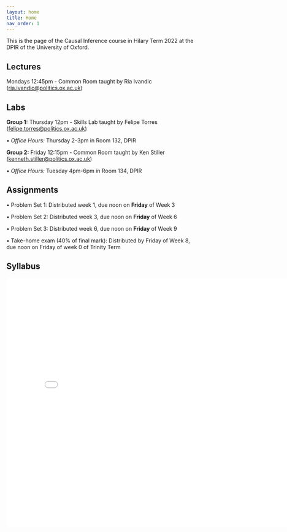 ```yaml
---
layout: home
title: Home
nav_order: 1
---
```




This is the page of the Causal Inference course in Hilary Term 2022 at the DPIR of the University of Oxford.

## Lectures

Mondays 12:45pm - Common Room taught by Ria Ivandic (ria.ivandic@politics.ox.ac.uk)

## Labs

**Group 1:** Thursday 12pm - Skills Lab taught by Felipe Torres (felipe.torres@politics.ox.ac.uk)

• *Office Hours:* Thursday 2-3pm in Room 132, DPIR

**Group 2:** Friday 12:15pm - Common Room taught by Ken Stiller (kenneth.stiller@politics.ox.ac.uk)

• *Office Hours:* Tuesday 4pm-6pm in Room 134, DPIR


## Assignments

• Problem Set 1: Distributed week 1, due noon on **Friday** of Week 3

• Problem Set 2: Distributed week 3, due noon on **Friday** of Week 6

• Problem Set 3: Distributed week 6, due noon on **Friday** of Week 9

• Take-home exam (40% of final mark): Distributed by Friday of Week 8, due noon on Friday of week 0 of
Trinity Term


## Syllabus


<embed src="ci_HT22_syllabus.pdf" width="800" height="650" 
 type="application/pdf">
